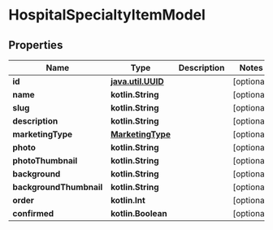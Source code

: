 
# HospitalSpecialtyItemModel

## Properties
Name | Type | Description | Notes
------------ | ------------- | ------------- | -------------
**id** | [**java.util.UUID**](java.util.UUID.md) |  |  [optional]
**name** | **kotlin.String** |  |  [optional]
**slug** | **kotlin.String** |  |  [optional]
**description** | **kotlin.String** |  |  [optional]
**marketingType** | [**MarketingType**](MarketingType.md) |  |  [optional]
**photo** | **kotlin.String** |  |  [optional]
**photoThumbnail** | **kotlin.String** |  |  [optional]
**background** | **kotlin.String** |  |  [optional]
**backgroundThumbnail** | **kotlin.String** |  |  [optional]
**order** | **kotlin.Int** |  |  [optional]
**confirmed** | **kotlin.Boolean** |  |  [optional]



